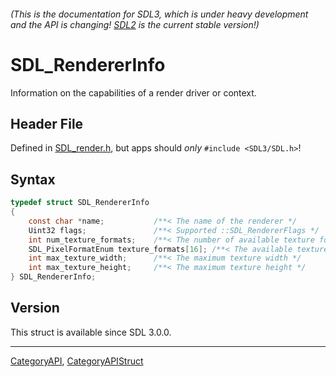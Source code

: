###### (This is the documentation for SDL3, which is under heavy development and the API is changing! [SDL2](https://wiki.libsdl.org/SDL2/) is the current stable version!)
# SDL_RendererInfo

Information on the capabilities of a render driver or context.

## Header File

Defined in [SDL_render.h](https://github.com/libsdl-org/SDL/blob/main/include/SDL3/SDL_render.h), but apps should _only_ `#include <SDL3/SDL.h>`!

## Syntax

```c
typedef struct SDL_RendererInfo
{
    const char *name;           /**< The name of the renderer */
    Uint32 flags;               /**< Supported ::SDL_RendererFlags */
    int num_texture_formats;    /**< The number of available texture formats */
    SDL_PixelFormatEnum texture_formats[16]; /**< The available texture formats */
    int max_texture_width;      /**< The maximum texture width */
    int max_texture_height;     /**< The maximum texture height */
} SDL_RendererInfo;
```

## Version

This struct is available since SDL 3.0.0.

----
[CategoryAPI](CategoryAPI), [CategoryAPIStruct](CategoryAPIStruct)

